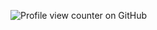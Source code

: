 ![Profile view counter on GitHub](https://komarev.com/ghpvc/?username=kiaantolia)

<!---
kiaantolia/kiaantolia is a ✨ special ✨ repository because its `README.md` (this file) appears on your GitHub profile.
You can click the Preview link to take a look at your changes.
--->
